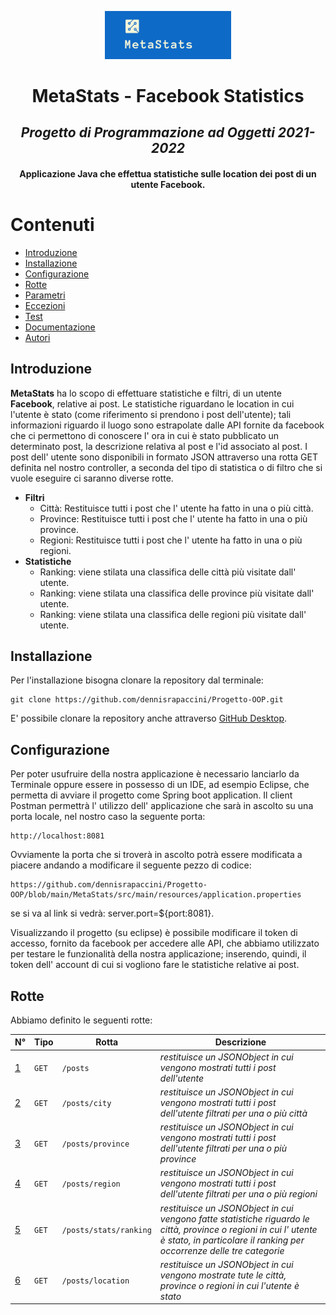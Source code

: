 <p align="center">
<img src="logo2.png" width="40%" height="40%">

<div align="center">

# MetaStats - Facebook Statistics
## _Progetto di Programmazione ad Oggetti 2021-2022_
#### Applicazione Java che effettua statistiche sulle location dei post di un utente Facebook.
    
</div>

# Contenuti
* [Introduzione](#introduzione)
* [Installazione](#installazione)
* [Configurazione](#configurazione)
* [Rotte](#rotte)
* [Parametri](#parametri)
* [Eccezioni](#eccezioni)
* [Test](#test)
* [Documentazione](#documentazione)
* [Autori](#autori)

</div>

<a name="introduzione"></a>
## Introduzione

**MetaStats** ha lo scopo di effettuare statistiche e filtri, di un utente **Facebook**, relative ai post. Le statistiche riguardano le location in cui l'utente è stato (come riferimento si prendono i post dell'utente); tali informazioni riguardo il luogo sono estrapolate dalle API fornite da facebook che ci permettono di conoscere l' ora in cui è stato pubblicato un determinato post, la descrizione relativa al post e l'id associato al post. I post dell' utente sono disponibili in formato JSON attraverso una rotta GET definita nel nostro controller, a seconda del tipo di statistica o di filtro che si vuole eseguire ci saranno diverse rotte.

* **Filtri**
   * Città: Restituisce tutti i post che l' utente ha fatto in una o più città.
   * Province: Restituisce tutti i post che l' utente ha fatto in una o più province.
   * Regioni: Restituisce tutti i post che l' utente ha fatto in una o più regioni.
* **Statistiche**
   * Ranking: viene stilata una classifica delle città più visitate dall' utente.
   * Ranking: viene stilata una classifica delle province più visitate dall' utente.
   * Ranking: viene stilata una classifica delle regioni più visitate dall' utente.

<a name="installazione"></a>
## Installazione

Per l'installazione bisogna clonare la repository dal terminale: 
```
git clone https://github.com/dennisrapaccini/Progetto-OOP.git
```
E' possibile clonare la repository anche attraverso [GitHub Desktop](https://desktop.github.com/).

<a name="configurazione"></a>
## Configurazione

Per poter usufruire della nostra applicazione è necessario lanciarlo da Terminale oppure essere in possesso di un IDE, ad esempio Eclipse, che permetta di avviare il progetto come Spring boot application. Il client Postman permettrà l' utilizzo dell' applicazione che sarà in ascolto su una porta locale, nel nostro caso la seguente porta: 
```
http://localhost:8081
```
Ovviamente la porta che si troverà in ascolto potrà essere modificata a piacere andando a modificare il seguente pezzo di codice:
```
https://github.com/dennisrapaccini/Progetto-OOP/blob/main/MetaStats/src/main/resources/application.properties
```
se si va al link si vedrà: server.port=${port:8081}.

Visualizzando il progetto (su eclipse) è possibile modificare il token di accesso, fornito da facebook per accedere alle API, che abbiamo utilizzato per testare le funzionalità della nostra applicazione; inserendo, quindi, il token dell' account di cui si vogliono fare le statistiche relative ai post.


<a name="rotte"></a>
## Rotte

Abbiamo definito le seguenti rotte:

N° | Tipo | Rotta | Descrizione
----- | ------------ | -------------------- | ----------------------
[1](#1) |` GET `|`/posts`| *restituisce un JSONObject in cui vengono mostrati tutti i post dell'utente*
[2](#2) |` GET `|`/posts/city`| *restituisce un JSONObject in cui vengono mostrati tutti i post dell'utente filtrati per una o più città*
[3](#3) |` GET `|`/posts/province`| *restituisce un JSONObject in cui vengono mostrati tutti i post dell'utente filtrati per una o più province*
[4](#4) |` GET `|`/posts/region`| *restituisce un JSONObject in cui vengono mostrati tutti i post dell'utente filtrati per una o più regioni*
[5](#5) |` GET `|`/posts/stats/ranking`| *restituisce un JSONObject in cui vengono fatte statistiche riguardo le città, province o regioni in cui l' utente è stato, in particolare il ranking per occorrenze delle tre categorie*
[6](#6) |` GET `|`/posts/location`| *restituisce un JSONObject in cui vengono mostrate tute le città, province o regioni in cui l'utente è stato*



